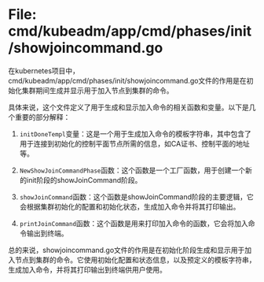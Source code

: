 # File: cmd/kubeadm/app/cmd/phases/init/showjoincommand.go

在kubernetes项目中，cmd/kubeadm/app/cmd/phases/init/showjoincommand.go文件的作用是在初始化集群期间生成并显示用于加入节点到集群的命令。

具体来说，这个文件定义了用于生成和显示加入命令的相关函数和变量。以下是几个重要的部分解释：

1. `initDoneTempl`变量：这是一个用于生成加入命令的模板字符串，其中包含了用于连接到初始化的控制平面节点所需的信息，如CA证书、控制平面的地址等。

2. `NewShowJoinCommandPhase`函数：这个函数是一个工厂函数，用于创建一个新的init阶段的showJoinCommand阶段。

3. `showJoinCommand`函数：这个函数是showJoinCommand阶段的主要逻辑，它会根据集群初始化的配置和初始化状态，生成加入命令并将其打印输出。

4. `printJoinCommand`函数：这个函数是用来打印加入命令的函数，它会将加入命令输出到终端。

总的来说，showjoincommand.go文件的作用是在初始化阶段生成和显示用于加入节点到集群的命令。它使用初始化配置和状态信息，以及预定义的模板字符串，生成加入命令，并将其打印输出到终端供用户使用。

